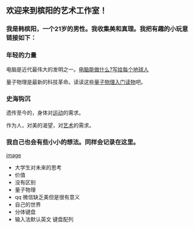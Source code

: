 ## 欢迎来到槟阳的艺术工作室！

### 我是韩槟阳，一个21岁的男性。我收集美和真理。我把有趣的小玩意链接如下：

### 年轻的力量
电脑是近代最伟大的发明之一。[电脑能做什么?写给每个地球人](computer.md)

量子物理是最新的科技革命。读读这些[量子物理入门读物](quantum.md)吧。

### 史海钩沉

遗传至今的，身体对[运动](sports.md)的需求。

作为人，对美的渴望，对[艺术](arts.md)的需求。

### 我自己也会有些小小的想法。同样会记录在这里。
[image](desk.jpeg)
- 大学生对未来的思考
- 价值
- 没有区别
- 量子物理
- qq 微信缺乏美但是很有意义
- 自己的世界
- 分体键盘
- 输入法默认英文 键盘配列

